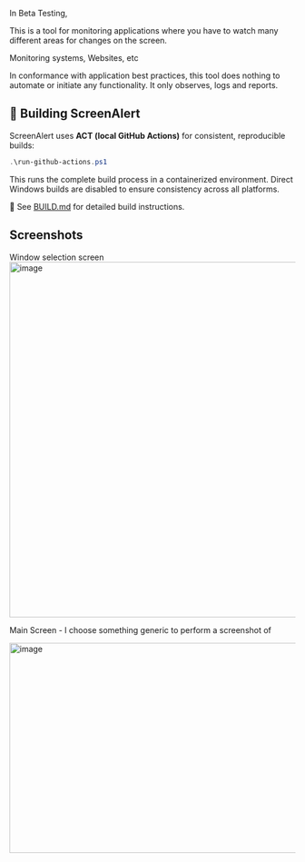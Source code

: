 In Beta Testing,

This is a tool for monitoring applications where you have to watch many different areas for changes on the screen. 

Monitoring systems, Websites, etc

In conformance with application best practices, this tool does nothing to automate or initiate any functionality. It only observes, logs and reports. 

## 🚀 Building ScreenAlert

ScreenAlert uses **ACT (local GitHub Actions)** for consistent, reproducible builds:

```powershell
.\run-github-actions.ps1
```

This runs the complete build process in a containerized environment. Direct Windows builds are disabled to ensure consistency across all platforms.

📖 See [BUILD.md](BUILD.md) for detailed build instructions.

## Screenshots

Window selection screen
<img width="705" height="626" alt="image" src="https://github.com/user-attachments/assets/0a47a391-0581-4282-98c7-a1fad2cd80d2" />

Main Screen - I choose something generic to perform a screenshot of

<img width="1189" height="370" alt="image" src="https://github.com/user-attachments/assets/d7116df0-57d6-4ed6-b95f-e820fd54b380" />
